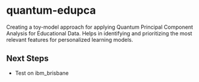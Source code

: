 # quantum-edupca
Creating a toy-model approach for applying Quantum Principal Component Analysis for Educational Data. Helps in identifying and prioritizing the most relevant features for personalized learning models.

## Next Steps
 -  Test on ibm_brisbane
